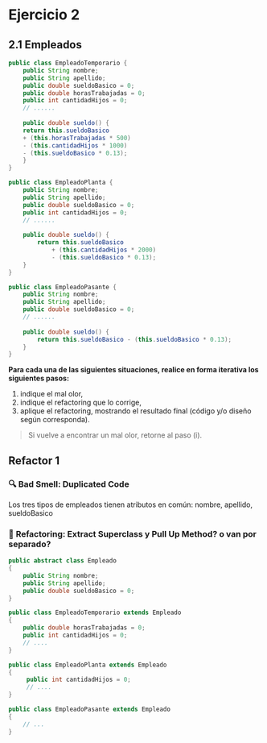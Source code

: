 # Ejercicio 2
## 2.1 Empleados

```java
public class EmpleadoTemporario {
    public String nombre;
    public String apellido;
    public double sueldoBasico = 0;
    public double horasTrabajadas = 0;
    public int cantidadHijos = 0;
    // ......
    
    public double sueldo() {
    return this.sueldoBasico 
    + (this.horasTrabajadas * 500) 
    - (this.cantidadHijos * 1000) 
    - (this.sueldoBasico * 0.13);
    }
}

public class EmpleadoPlanta {
    public String nombre;
    public String apellido;
    public double sueldoBasico = 0;
    public int cantidadHijos = 0;
    // ......
    
    public double sueldo() {
        return this.sueldoBasico 
            + (this.cantidadHijos * 2000)
            - (this.sueldoBasico * 0.13);
    }
}

public class EmpleadoPasante {
    public String nombre;
    public String apellido;
    public double sueldoBasico = 0;
    // ......
    
    public double sueldo() {
        return this.sueldoBasico - (this.sueldoBasico * 0.13);
    }
}
```

**Para cada una de las siguientes situaciones, realice en forma iterativa los siguientes pasos:**
1. indique el mal olor, <br/>
2. indique el refactoring que lo corrige, <br/> 
3. aplique el refactoring, mostrando el resultado final (código y/o diseño según corresponda). <br/>
> Si vuelve a encontrar un mal olor, retorne al paso (i). 

## Refactor 1 
### 🔍 **Bad Smell:** Duplicated Code
Los tres tipos de empleados tienen atributos en común: nombre, apellido, sueldoBasico
### 🔧 **Refactoring:**  Extract Superclass y Pull Up Method? o van por separado?

```java
public abstract class Empleado
{
    public String nombre;
    public String apellido;
    public double sueldoBasico = 0;
}

public class EmpleadoTemporario extends Empleado
{
    public double horasTrabajadas = 0;
    public int cantidadHijos = 0;
    // ....
}

public class EmpleadoPlanta extends Empleado
{
     public int cantidadHijos = 0;
     // ....
}

public class EmpleadoPasante extends Empleado
{
    // ...
}
